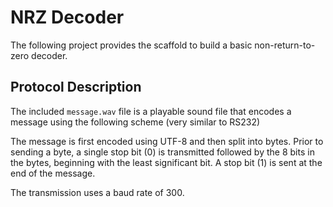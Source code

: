 NRZ Decoder
===========

The following project provides the scaffold to build a basic non-return-to-zero decoder.

Protocol Description
--------------------

The included `message.wav` file is a playable sound file that encodes a message using the following scheme (very similar to RS232)

The message is first encoded using UTF-8 and then split into bytes. Prior to sending a byte, a single stop bit (0) is transmitted followed by the 8 bits in the bytes, beginning with the least significant bit. A stop bit (1) is sent at the end of the message.

The transmission uses a baud rate of 300.

